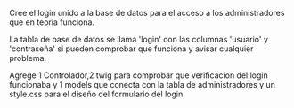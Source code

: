 Cree el login unido a la base de datos para el acceso a los administradores que en teoria funciona.

La tabla de base de datos se llama 'login' con las columnas 'usuario' y 'contraseña' si pueden comprobar que funciona y avisar cualquier problema.

Agrege 1 Controlador,2 twig para comprobar que verificacion del login funcionaba y 1 models que conecta con la tabla de administradores y un style.css para el diseño del formulario del login.